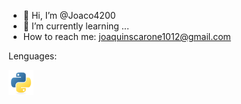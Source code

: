 - 👋 Hi, I’m @Joaco4200
- 🐉 I’m currently learning ...
-  How to reach me: joaquinscarone1012@gmail.com

Lenguages: </a> 

 <img src="https://raw.githubusercontent.com/devicons/devicon/master/icons/python/python-original.svg" alt="python" width="40" height="40"/>
